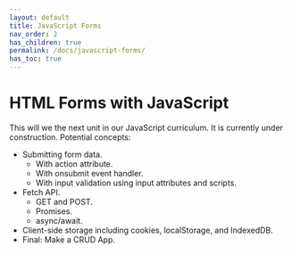 ```yaml
---
layout: default
title: JavaScript Forms
nav_order: 2
has_children: true
permalink: /docs/javascript-forms/
has_toc: true
---
```


# HTML Forms with JavaScript

This will we the next unit in our JavaScript curriculum. It is currently under construction. Potential concepts:

- Submitting form data.
  - With action attribute.
  - With onsubmit event handler.
  - With input validation using input attributes and scripts.
- Fetch API.
  - GET and POST.
  - Promises.
  - async/await.
- Client-side storage including cookies, localStorage, and IndexedDB.
- Final: Make a CRUD App.
